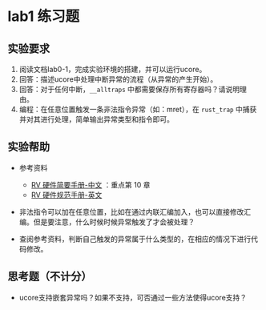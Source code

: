 # lab1 练习题

## **实验要求**

1. 阅读文档lab0-1，完成实验环境的搭建，并可以运行ucore。
2. 回答：描述ucore中处理中断异常的流程（从异常的产生开始）。
3. 回答：对于任何中断，`__alltraps` 中都需要保存所有寄存器吗？请说明理由。
4. 编程：在任意位置触发一条非法指令异常（如：mret），在 `rust_trap` 中捕获并对其进行处理，简单输出异常类型和指令即可。

## **实验帮助**

- 参考资料
  - [RV 硬件简要手册-中文](http://crva.ict.ac.cn/documents/RISC-V-Reader-Chinese-v2p1.pdf) ：重点第 10 章
  - [RV 硬件规范手册-英文](https://riscv.org/specifications/privileged-isa/)

- 非法指令可以加在任意位置，比如在通过内联汇编加入，也可以直接修改汇编。但是要注意，什么时候时候异常触发了才会被处理？
- 查阅参考资料，判断自己触发的异常属于什么类型的，在相应的情况下进行代码修改。

## 思考题（不计分）

- ucore支持嵌套异常吗？如果不支持，可否通过一些方法使得ucore支持？